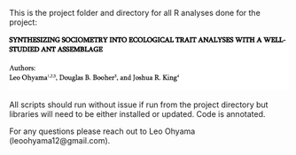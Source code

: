 This is the project folder and directory for all R analyses done for the project:

![](images/image-85604116.png)

All scripts should run without issue if run from the project directory but libraries will need to be either installed or updated. Code is annotated.

For any questions please reach out to Leo Ohyama (leoohyama12\@gmail.com).
